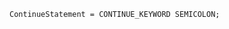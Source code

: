 <!-- This file is generated automatically by infrastructure scripts. Please don't edit by hand. -->

```{ .ebnf .slang-ebnf #ContinueStatement }
ContinueStatement = CONTINUE_KEYWORD SEMICOLON;
```
